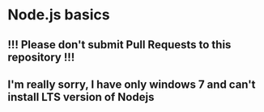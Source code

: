 # Node.js basics

## !!! Please don't submit Pull Requests to this repository !!!

## I'm really sorry, I have only windows 7 and can't install LTS version of Nodejs
